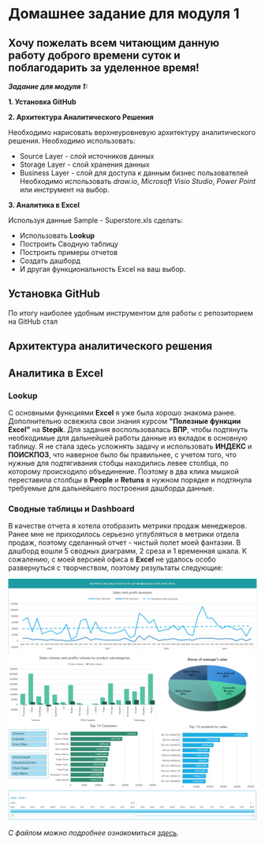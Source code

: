 # Домашнее задание для модуля 1 
Хочу пожелать всем читающим данную работу доброго времени суток и поблагодарить за уделенное время!
---

***Задание для модуля 1:***

**1. Установка GitHub**

**2. Архитектура Аналитического Решения**

Необходимо нарисовать верхнеуровневую архитектуру аналитического решения. Необходимо использовать:
+ Source Layer - слой источников данных
+ Storage Layer - слой хранения данных
+ Business Layer - слой для доступа к данным бизнес пользователей
Необходимо использовать *draw.io*, *Microsoft Visio Studio*, *Power Point* или инструмент на выбор.

**3. Аналитика в Excel**

Используя данные Sample - Superstore.xls сделать:
+ Использовать **Lookup**
+ Построить Сводную таблицу
+ Построить примеры отчетов
+ Создать дашборд
+ И другая функциональность Excel на ваш выбор.


## Установка GitHub

По итогу наиболее удобным инструментом для работы с репозиторием на GitHub стал


## Архитектура аналитического решения


## Аналитика в Excel
### Lookup

С основными функциями **Excel** я уже была хорошо знакома ранее. Дополнительно освежила свои знания курсом **"Полезные функции Excel"** на **Stepik**. Для задания воспользовалась **ВПР**, чтобы подтянуть необходимые для дальнейшей работы данные из вкладок в основную таблицу. Я не стала здесь усложнять задачу и использовать **ИНДЕКС** и **ПОИСКПОЗ**, что наверное было бы правильнее, с учетом того, что нужные для подтягивания стобцы находились левее столбца, по которому происходило объединение. Поэтому в два клика мышкой переставила столбцы в **People** и **Retuns** в нужном порядке и подтянула требуемые для дальнейшего построения дашборда данные.

### Сводные таблицы и Dashboard

В качестве отчета я хотела отобразить метрики продаж менеджеров. Ранее мне не приходилось серьезно углубляться в метрики отдела продаж, поэтому сделанный отчет - чистый полет моей фантазии. В дашборд вошли 5 сводных диаграмм, 2 среза и 1 временная шкала. К сожалению, с моей версией офиса в **Excel** не удалось особо развернуться с творчеством, поэтому результаты следующие:

![1](https://github.com/Alya-DE/DE-101_Homeworks/blob/main/Module1/Dashboard-1.png)
![2](https://github.com/Alya-DE/DE-101_Homeworks/blob/main/Module1/Dashboard-2.png)
![3](https://github.com/Alya-DE/DE-101_Homeworks/blob/main/Module1/Dashboard-3.png)

*С файлом можно подробнее ознакомиться [здесь](https://github.com/Alya-DE/DE-101_Homeworks/blob/main/Module1/Dashboard%20-%20Superstore.xlsx).*
